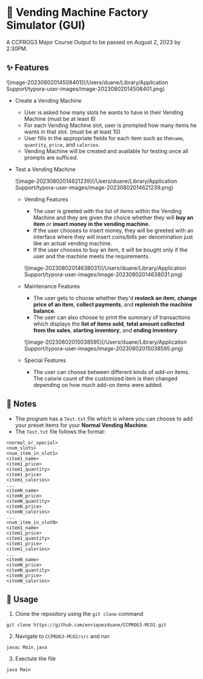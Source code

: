 # 🏧 Vending Machine Factory Simulator (GUI)

A CCPROG3 Major Course Output to be passed on August 2, 2023 by 2:30PM.

## ✨ Features

![image-20230802014508401](/Users/duane/Library/Application Support/typora-user-images/image-20230802014508401.png)

- Create a Vending Machine

  - User is asked how many slots he wants to have in their Vending Machine (must be at least 8)
  - For each Vending Machine slot, user is prompled how many items he wants in that slot. (must be at least 10)
  - User fills in the appropriate fields for each item such as the`name`, `quantity`, `price`, and `calories`.
  - Vending Machine will be created and available for testing once all prompts are sufficed.

- Test a Vending Machine

  ![image-20230802014621239](/Users/duane/Library/Application Support/typora-user-images/image-20230802014621239.png)
  
  - Vending Features
    - The user is greeted with the list of items within the Vending Machine and they are given the choice whether they will **buy an item** or **insert money in the vending machine.**
    - If the user chooses to insert money, they will be greeted with an interface where they will insert coins/bills per denomination just like an actual vending machine.
    - If the user chooses to buy an item, it will be bought only if the user and the machine meets the requirements.
  
    ![image-20230802014638031](/Users/duane/Library/Application Support/typora-user-images/image-20230802014638031.png)
  
  - Maintenance Features
    - The user gets to choose whether they'd **restock an item**, **change price of an item**, **collect payments**, and **replenish the machine balance**.
    - The user can also choose to print the summary of transactions which displays the **list of items sold**, **total amount collected from the sales**, **starting inventory**, and **ending inventory**
  
    ![image-20230802015038595](/Users/duane/Library/Application Support/typora-user-images/image-20230802015038595.png)
  
  - Special Features
  
    - The user can choose between different kinds of add-on items. The calorie count of the customized item is then changed depending on how much add-on items were added.

## 📝 Notes

- The program has a `Test.txt` file which is where you can choose to add your preset items for your **Normal Vending Machine**. 
- The `Test.txt` file follows the format:

```
<normal_or_special>
<num_slots>
<num_item_in_slot1>
<item1_name>
<item1_price>
<item1_quantity>
<item1_price>
<item1_calories>
...
<itemN_name>
<itemN_price>
<itemN_quantity>
<itemN_price>
<itemN_calories>
...
<num_item_in_slotN>
<item1_name>
<item1_price>
<item1_quantity>
<item1_price>
<item1_calories>
...
<itemN_name>
<itemN_price>
<itemN_quantity>
<itemN_price>
<itemN_calories>
```

## 🚀 Usage

1. Clone the repository using the `git clone` command

```
git clone https://github.com/enriquezduane/CCPROG3-MCO1.git
```

2. Navigate to `CCPROG3-MCO2/src` and run

```
javac Main.java
```

3. Exectute the file

```
java Main
```
